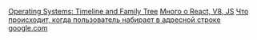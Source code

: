 

[Operating Systems: Timeline and Family Tree](https://eylenburg.github.io/os_familytree.htm)
[Много о React, V8, JS](https://blog.frontend-almanac.ru/)
[Что происходит, когда пользователь набирает в адресной строке google.com](https://habr.com/ru/articles/251373/)
